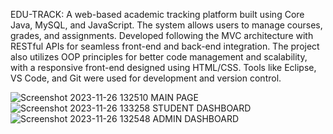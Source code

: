 EDU-TRACK: A web-based academic tracking platform built using Core Java, MySQL, and JavaScript. The system allows users to manage courses, grades, and assignments. Developed following the MVC architecture with RESTful APIs for seamless front-end and back-end integration. The project also utilizes OOP principles for better code management and scalability, with a responsive front-end designed using HTML/CSS. Tools like Eclipse, VS Code, and Git were used for development and version control.

![Screenshot 2023-11-26 132510](https://github.com/user-attachments/assets/12b1986a-9a4f-4904-9c6c-f0b214dc1a52)
MAIN PAGE 
![Screenshot 2023-11-26 133258](https://github.com/user-attachments/assets/3948ed30-b06b-4cac-9ecc-c354ad809a4b)
STUDENT DASHBOARD
![Screenshot 2023-11-26 132548](https://github.com/user-attachments/assets/09cd7fa8-2ea7-4fe8-be71-2d93cab8b13f)
ADMIN DASHBOARD

